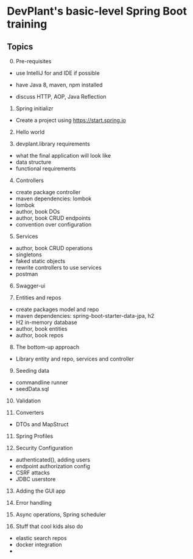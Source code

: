 # DevPlant's basic-level Spring Boot training

## Topics
0. Pre-requisites
- use IntelliJ for and IDE if possible
- have Java 8, maven, npm installed

- discuss HTTP, AOP, Java Reflection

1. Spring initializr
- Create a project using https://start.spring.io

2. Hello world

3. devplant.library requirements
- what the final application will look like
- data structure
- functional requirements

4. Controllers
- create package controller
- maven dependencies: lombok
- lombok
- author, book DOs
- author, book CRUD endpoints
- convention over configuration

5. Services
- author, book CRUD operations
- singletons
- faked static objects
- rewrite controllers to use services
- postman

6. Swagger-ui

7. Entities and repos
- create packages model and repo
- maven dependencies: spring-boot-starter-data-jpa, h2
- H2 in-memory database
- author, book entities
- author, book repos

8. The bottom-up approach
- Library entity and repo, services and controller

9. Seeding data
- commandline runner
- seedData.sql

10. Validation

10. Converters
- DTOs and MapStruct

11. Spring Profiles

12. Security Configuration
- authenticated(), adding users
- endpoint authorization config
- CSRF attacks
- JDBC userstore

13. Adding the GUI app

14. Error handling

15. Async operations, Spring scheduler

16. Stuff that cool kids also do
- elastic search repos
- docker integration
-

